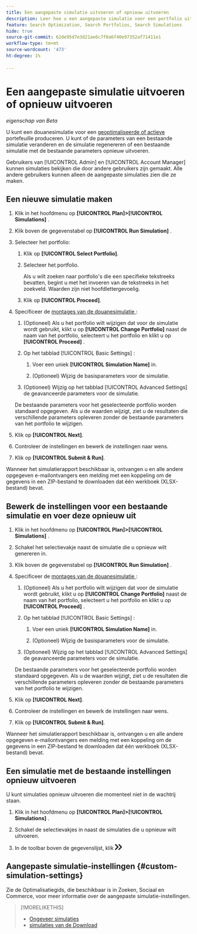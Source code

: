 ```yaml
---
title: Een aangepaste simulatie uitvoeren of opnieuw uitvoeren
description: Leer hoe u een aangepaste simulatie voor een portfolio uitvoert of opnieuw uitvoert.
feature: Search Optimization, Search Portfolios, Search Simulations
hide: true
source-git-commit: 62de95d7e3d21ae6c7f0a6f40e97352af71411e1
workflow-type: tm+mt
source-wordcount: '473'
ht-degree: 1%

---
```


# Een aangepaste simulatie uitvoeren of opnieuw uitvoeren

*eigenschap van Beta*

U kunt een douanesimulatie voor een [ geoptimaliseerde of actieve ](/help/search-social-commerce/new-ui/manage/portfolios/portfolio-about.md) portefeuille produceren. U kunt of de parameters van een bestaande simulatie veranderen en de simulatie regenereren of een bestaande simulatie met de bestaande parameters opnieuw uitvoeren.

Gebruikers van [!UICONTROL Admin] en [!UICONTROL Account Manager] kunnen simulaties bekijken die door andere gebruikers zijn gemaakt. Alle andere gebruikers kunnen alleen de aangepaste simulaties zien die ze maken.

## Een nieuwe simulatie maken

1. Klik in het hoofdmenu op **[!UICONTROL Plan]>[!UICONTROL Simulations]** .

1. Klik boven de gegevenstabel op **[!UICONTROL Run Simulation]** .

1. Selecteer het portfolio:

   1. Klik op **[!UICONTROL Select Portfolio]**.

   1. Selecteer het portfolio.

      Als u wilt zoeken naar portfolio&#39;s die een specifieke tekstreeks bevatten, begint u met het invoeren van de tekstreeks in het zoekveld. Waarden zijn niet hoofdlettergevoelig.

   1. Klik op **[!UICONTROL Proceed]**.

1. Specificeer de [ montages van de douanesimulatie ](#custom-simulation-settings):

   1. (Optioneel) Als u het portfolio wilt wijzigen dat voor de simulatie wordt gebruikt, klikt u op **[!UICONTROL Change Portfolio]** naast de naam van het portfolio, selecteert u het portfolio en klikt u op **[!UICONTROL Proceed]** .

   1. Op het tabblad [!UICONTROL Basic Settings] :

      1. Voer een uniek **[!UICONTROL Simulation Name]** in.

      1. (Optioneel) Wijzig de basisparameters voor de simulatie.

   1. (Optioneel) Wijzig op het tabblad [!UICONTROL Advanced Settings] de geavanceerde parameters voor de simulatie.

   De bestaande parameters voor het geselecteerde portfolio worden standaard opgegeven. Als u de waarden wijzigt, ziet u de resultaten die verschillende parameters opleveren zonder de bestaande parameters van het portfolio te wijzigen.

1. Klik op **[!UICONTROL Next]**.

1. Controleer de instellingen en bewerk de instellingen naar wens.

1. Klik op **[!UICONTROL Submit & Run]**.

Wanneer het simulatierapport beschikbaar is, ontvangen u en alle andere opgegeven e-mailontvangers een melding met een koppeling om de gegevens in een ZIP-bestand te downloaden dat één werkboek (XLSX-bestand) bevat.

<!-- Still true:  When the results for any report type include more than 60,000 rows, the workbook includes multiple worksheets. -->

## Bewerk de instellingen voor een bestaande simulatie en voer deze opnieuw uit

1. Klik in het hoofdmenu op **[!UICONTROL Plan]>[!UICONTROL Simulations]** .

1. Schakel het selectievakje naast de simulatie die u opnieuw wilt genereren in.

1. Klik boven de gegevenstabel op **[!UICONTROL Run Simulation]** .

1. Specificeer de [ montages van de douanesimulatie ](#custom-simulation-settings):

   1. (Optioneel) Als u het portfolio wilt wijzigen dat voor de simulatie wordt gebruikt, klikt u op **[!UICONTROL Change Portfolio]** naast de naam van het portfolio, selecteert u het portfolio en klikt u op **[!UICONTROL Proceed]** .

   1. Op het tabblad [!UICONTROL Basic Settings] :

      1. Voer een uniek **[!UICONTROL Simulation Name]** in.

      1. (Optioneel) Wijzig de basisparameters voor de simulatie.

   1. (Optioneel) Wijzig op het tabblad [!UICONTROL Advanced Settings] de geavanceerde parameters voor de simulatie.

   De bestaande parameters voor het geselecteerde portfolio worden standaard opgegeven. Als u de waarden wijzigt, ziet u de resultaten die verschillende parameters opleveren zonder de bestaande parameters van het portfolio te wijzigen.

1. Klik op **[!UICONTROL Next]**.

1. Controleer de instellingen en bewerk de instellingen naar wens.

1. Klik op **[!UICONTROL Submit & Run]**.

Wanneer het simulatierapport beschikbaar is, ontvangen u en alle andere opgegeven e-mailontvangers een melding met een koppeling om de gegevens in een ZIP-bestand te downloaden dat één werkboek (XLSX-bestand) bevat.

<!-- Still true:  When the results for any report type include more than 60,000 rows, the workbook includes multiple worksheets. -->

## Een simulatie met de bestaande instellingen opnieuw uitvoeren

U kunt simulaties opnieuw uitvoeren die momenteel niet in de wachtrij staan.

1. Klik in het hoofdmenu op **[!UICONTROL Plan]>[!UICONTROL Simulations]** .

1. Schakel de selectievakjes in naast de simulaties die u opnieuw wilt uitvoeren.

1. In de toolbar boven de gegevenslijst, klik ![ Rerun ](/help/search-social-commerce/assets/rerun.png " opnieuw 10&rbrace;.")

## Aangepaste simulatie-instellingen {#custom-simulation-settings}

Zie de Optimalisatiegids, die beschikbaar is in Zoeken, Sociaal en Commerce, voor meer informatie over de aangepaste simulatie-instellingen.

>[!MORELIKETHIS]
>
>* [ Ongeveer simulaties ](simulation-about.md)
>* [ simulaties van de Download ](simulation-download.md)
